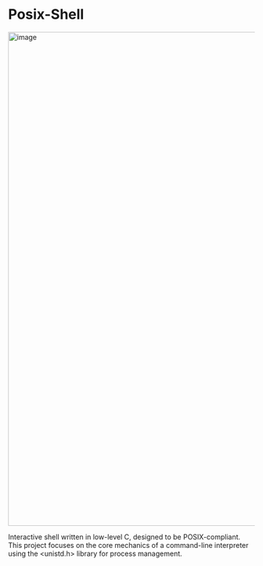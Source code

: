 # Posix-Shell
<img width="1919" height="1008" alt="image" src="https://github.com/user-attachments/assets/24a3818a-33a2-4e96-ae1a-41e89a341725" />


Interactive shell written in low-level C, designed to be POSIX-compliant. This project focuses on the core mechanics of a command-line interpreter using the &lt;unistd.h> library for process management.
